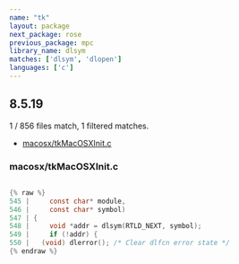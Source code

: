 ```yaml
---
name: "tk"
layout: package
next_package: rose
previous_package: mpc
library_name: dlsym
matches: ['dlsym', 'dlopen']
languages: ['c']
---
```

## 8.5.19
1 / 856 files match, 1 filtered matches.

 - [macosx/tkMacOSXInit.c](#macosxtkmacosxinitc)

### macosx/tkMacOSXInit.c

```c

{% raw %}
545 |     const char* module,
546 |     const char* symbol)
547 | {
548 |     void *addr = dlsym(RTLD_NEXT, symbol);
549 |     if (!addr) {
550 | 	(void) dlerror(); /* Clear dlfcn error state */
{% endraw %}

```